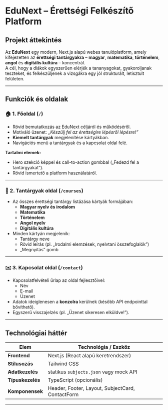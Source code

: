 # EduNext – Érettségi Felkészítő Platform

## Projekt áttekintés
Az **EduNext** egy modern, Next.js alapú webes tanulóplatform, amely kifejezetten az **érettségi tantárgyakra** – **magyar**, **matematika**, **történelem**, **angol** és **digitális kultúra** – koncentrál.  
A cél, hogy a diákok egyszerűen elérjék a tananyagokat, gyakoroljanak teszteket, és felkészüljenek a vizsgákra egy jól strukturált, letisztult felületen.

---

## Funkciók és oldalak

### 🏠 1. Főoldal (`/`)
- Rövid bemutatkozás az EduNext céljáról és működéséről.  
- Motiváló üzenet: *„Készülj fel az érettségire lépésről lépésre!”*  
- **Kiemelt tantárgyak** megjelenítése kártyákban.  
- Navigációs menü a tantárgyak és a kapcsolat oldal felé.  

**Tartalmi elemek:**
- Hero szekció képpel és call-to-action gombbal („Fedezd fel a tantárgyakat”).  
- Rövid ismertető a platform használatáról.

---

### 📘 2. Tantárgyak oldal (`/courses`)
- Az összes érettségi tantárgy listázása kártyák formájában:
  - **Magyar nyelv és irodalom**  
  - **Matematika**  
  - **Történelem**  
  - **Angol nyelv**  
  - **Digitális kultúra**
- Minden kártyán megjelenik:
  - Tantárgy neve  
  - Rövid leírás (pl. „Irodalmi elemzések, nyelvtani összefoglalók”)  
  - „Megnyitás” gomb  

---

### ✉️ 3. Kapcsolat oldal (`/contact`)
- Kapcsolatfelvételi űrlap az oldal fejlesztőivel:
  - Név  
  - E-mail  
  - Üzenet  
- Adatok ideiglenesen a **konzolra** kerülnek (később API endpointtal bővíthető).  
- Egyszerű visszajelzés (pl. „Üzenet sikeresen elküldve!”).  

---

## Technológiai háttér

| Elem | Technológia / Eszköz |
|------|------------------------|
| **Frontend** | Next.js (React alapú keretrendszer) |
| **Stílusozás** | Tailwind CSS |
| **Adatkezelés** | statikus `subjects.json` vagy mock API |
| **Típuskezelés** | TypeScript (opcionális) |
| **Komponensek** | Header, Footer, Layout, SubjectCard, ContactForm |

---
